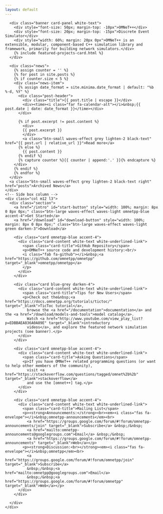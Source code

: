 ```yaml
---
layout: default
---
```

<div class="frontcontainer row">
    <div class="col m12 l9 section">

      <div class="banner card-panel white-text">
        <div style="font-size: 50px; margin-top: -10px">OMNeT++</div>
        <div style="font-size: 20px; margin-top: -15px">Discrete Event Simulator</div>
        <div style="width: 60%; margin: 20px 0px">OMNeT++ is an extensible, modular, component-based C++ simulation library and framework, primarily for building network simulators.</div>
        {% include featured-projects-card.html %}
      </div>

      <div class="news">
        {% assign counter = '' %}
        {% for post in site.posts %}
        {% if counter.size < 5 %}
        <div class="news-item">
          {% assign date_format = site.minima.date_format | default: "%b %-d, %Y" %}
          <div class="post-header">
            <div class="title">{{ post.title | escape }}</div>
            <div><time><i class="far fa-calendar-alt"></i>&nbsp;{{ post.date | date: date_format }}</time></div>
          </div>

          {% if post.excerpt != post.content %}
            <div>
            {{ post.excerpt }}
            </div>
            <a class="btn-small waves-effect grey lighten-2 black-text" href="{{ post.url | relative_url }}">Read more</a>
          {% else %}
            {{ post.content }}
          {% endif %}
          {% capture counter %}{{ counter | append:'.' }}{% endcapture %}
        </div>
        {% endif %}
        {% endfor %}
      </div>
      <a class="btn-small waves-effect grey lighten-2 black-text right" href="posts">Archived News</a>
    </div>
    <!-- Side box column -->
    <div class="col m12 l3">
      <div class="section">
        <a href="/intro" id="start-button" style="width: 100%; margin: 8px 0 8px 0px;" class="btn-large waves-effect waves-light omnetpp-blue accent-4">Get Started</a>
        <a href="/download" id="download-button" style="width: 100%; margin: 8px 0 8px 0px;" class="btn-large waves-effect waves-light green darken-3">Download</a>

        <div class="card omnetpp-blue accent-4">
          <div class="card-content white-text white-underlined-link">
            <span class="card-title">GitHub Repository</span>
            <p>OMNeT++ source code and development history:<br/>
            <i class="fab fa-github"></i>&nbsp;<a href="https://github.com/omnetpp/omnetpp" target="_blank">omnetpp/omnetpp</a>
            </p>
          </div>
        </div>

        <div class="card blue-grey darken-4">
          <div class="card-content white-text white-underlined-link">
            <span class="card-title">Tips for New Users</span>
            <p>Check out the&nbsp;<a href="https://docs.omnetpp.org/tutorials/tictoc/" target="_blank">TicToc tutorial</a>,
              browse the <a href="/documentation">documentation</a> and the <a href="/download/models-and-tools">model catalog</a>.
              Watch <a href="http://www.youtube.com/view_play_list?p=EDBBAEA836A0A89E" target="_blank">introductory
              videos</a>, and explore the featured network simulation projects (see banner).</p>
          </div>
        </div>

        <div class="card omnetpp-blue accent-4">
          <div class="card-content white-text white-underlined-link">
            <span class="card-title">Asking Questions</span>
            <p>If you have OMNeT++ related programming questions (or want to help other members of the community),
              visit <a href="https://stackoverflow.com/questions/tagged/omnet%2b%2b" target="_blank">stackoverflow</a>
              and use the [omnet++] tag.</p>
          </div>
        </div>

        <div class="card omnetpp-blue accent-4">
          <div class="card-content white-text white-underlined-link">
            <span class="card-title">Mailing List</span>
            <p><strong>Announcements:</strong><br><em><i class="fas fa-envelope"></i>&nbsp;omnetpp-announcements</em><br>
              <a href="https://groups.google.com/forum/#!forum/omnetpp-announcements/join" target="_blank">Subscribe</a> &nbsp;/&nbsp;
              <a href="mailto:omnetpp-announcements@googlegroups.com">Email</a> &nbsp;/&nbsp;
              <a href="https://groups.google.com/forum/#!forum/omnetpp-announcements" target="_blank">Web</a></p>
            <p><strong>Discussion:<br></strong><em><i class="fas fa-envelope"></i>&nbsp;omnetpp</em><br>
              <a href="https://groups.google.com/forum/#!forum/omnetpp/join" target="_blank">Subscribe</a>
              &nbsp;/&nbsp;<a href="mailto:omnetpp@googlegroups.com">Email</a>
              &nbsp;/&nbsp;<a href="https://groups.google.com/forum/#!forum/omnetpp" target="_blank">Web</a></p>
          </div>
        </div>

      </div>
    </div>
</div>

